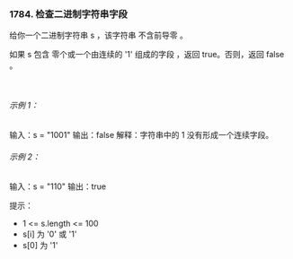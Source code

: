 ### 1784. 检查二进制字符串字段

给你一个二进制字符串 s ，该字符串 不含前导零 。

如果 s 包含 零个或一个由连续的 '1' 组成的字段 ，返回 true​​​ 。否则，返回 false 。

 

###### 示例 1：

输入：s = "1001"
输出：false
解释：字符串中的 1 没有形成一个连续字段。

###### 示例 2：

输入：s = "110"
输出：true


提示：

- 1 <= s.length <= 100
- s[i]​​​​ 为 '0' 或 '1'
- s[0] 为 '1'
